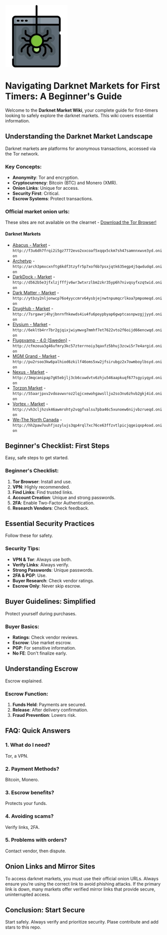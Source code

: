 <img src="/dist/new.webp" width="200">

# Navigating Darknet Markets for First Timers: A Beginner's Guide

Welcome to the **Darknet Market Wiki**, your complete guide for first-timers looking to safely explore the darknet markets. This wiki covers essential information.

## Understanding the Darknet Market Landscape

Darknet markets are platforms for anonymous transactions, accessed via the Tor network.

### Key Concepts:
*   **Anonymity**: Tor and encryption.
*   **Cryptocurrency**: Bitcoin (BTC) and Monero (XMR).
*   **Onion Links**: Unique for access.
*   **Security First**: Critical.
*   **Escrow Systems**: Protect transactions.

### Official market onion urls:
These sites are not available on the clearnet - [Download the Tor Browser!](https://www.torproject.org/download/)

#### Darknet Markets

*   [Abacus - Market](http://f3u6dh7frqi2i5gz7772evo2xxcoaf5xqqx5ckm7sh47samnnxwve3yd.onion) - `http://f3u6dh7frqi2i5gz7772evo2xxcoaf5xqqx5ckm7sh47samnnxwve3yd.onion`
*   [Archetyp](@archetyp) - `http://arch3pmxcxnftg6kdf3tzyfr5p7xof6b7psxjqtk635egp4j5qwdudqd.onion`
*   [DarkDock - Market](http://d562b5e3jfxlzjfffjv6wr3wtxrzlbm2zkr35yp6h7nivqsyfxzqtwid.onion) - `http://d562b5e3jfxlzjfffjv6wr3wtxrzlbm2zkr35yp6h7nivqsyfxzqtwid.onion`
*   [Dark Matter - Market](http://ytbzy2nljonwcp76o4yyccmrv64ysbjejnwtnpumqcrlkoa7pmpomeqd.onion) - `http://ytbzy2nljonwcp76o4yyccmrv64ysbjejnwtnpumqcrlkoa7pmpomeqd.onion`
*   [DrugHub - Market](http://7srgawrj4hyjbnrnfhkewds4iu4fu6poypbyap6gwptcasnpwzgjjyyd.onion) - `http://7srgawrj4hyjbnrnfhkewds4iu4fu6poypbyap6gwptcasnpwzgjjyyd.onion`
*   [Elysium - Market](http://6ekltb4rr7br2gjqixjwiymwvg7mmhf7et7622vto2f6oijd66encwqd.onion) - `http://6ekltb4rr7br2gjqixjwiymwvg7mmhf7et7622vto2f6oijd66encwqd.onion`
*   [Flugsvamp - 4.0 (Sweden)](http://cfmzeua3g46ufmry3kc57zterrnoiy3qaxfz5bhuj3zcwi5r7e4argid.onion) - `http://cfmzeua3g46ufmry3kc57zterrnoiy3qaxfz5bhuj3zcwi5r7e4argid.onion`
*   [MGM Grand - Market](http://pu2rsoo3kw6palhiod6zkilf46oms5xw2jfsirubgz2x7owmboylbsyd.onion) - `http://pu2rsoo3kw6palhiod6zkilf46oms5xw2jfsirubgz2x7owmboylbsyd.onion`
*   [Nexus - Market](http://3mqcanipap7g65ebjlj3cb6cuwdvtv6zhju546aapkuqf677sgyiyqyd.onion) - `http://3mqcanipap7g65ebjlj3cb6cuwdvtv6zhju546aapkuqf677sgyiyqyd.onion`
*   [Torzon Market](http://55aarjpxv2vdoavwvroz2lqjcxewohgawsllju2so3nu6zhvb2gkj4id.onion) - `http://55aarjpxv2vdoavwvroz2lqjcxewohgawsllju2so3nu6zhvb2gkj4id.onion`
*   [Vortex - Market](http://vh3cljhzsk46awmrohty2vqgfvalsu7pba46c5xunoew6nijvbzrueqd.onion) - `http://vh3cljhzsk46awmrohty2vqgfvalsu7pba46c5xunoew6nijvbzrueqd.onion`
*   [We-The North Canada](http://hh2paw7ouhfjozylujs3qp4rql7xc76ce63ffzvtlpicjqgeiqxp4oad.onion) - `http://hh2paw7ouhfjozylujs3qp4rql7xc76ce63ffzvtlpicjqgeiqxp4oad.onion`

## Beginner's Checklist: First Steps

Easy, safe steps to get started.

### Beginner's Checklist:
1.  **Tor Browser**: Install and use.
2.  **VPN**: Highly recommended.
3.  **Find Links**: Find trusted links.
4.  **Account Creation**: Unique and strong passwords.
5.  **2FA**: Enable Two-Factor Authentication.
6.  **Research Vendors**: Check feedback.

## Essential Security Practices

Follow these for safety.

### Security Tips:
*   **VPN & Tor**: Always use both.
*   **Verify Links**: Always verify.
*   **Strong Passwords**: Unique passwords.
*   **2FA & PGP**: Use.
*   **Buyer Research**: Check vendor ratings.
*   **Escrow Only**: Never skip escrow.

## Buyer Guidelines: Simplified

Protect yourself during purchases.

### Buyer Basics:
*   **Ratings**: Check vendor reviews.
*   **Escrow**: Use market escrow.
*   **PGP**: For sensitive information.
*   **No FE**: Don't finalize early.

## Understanding Escrow

Escrow explained.

### Escrow Function:
1.  **Funds Held**: Payments are secured.
2.  **Release**: After delivery confirmation.
3.  **Fraud Prevention**: Lowers risk.

## FAQ: Quick Answers

### 1. What do I need?
Tor, a VPN.

### 2. Payment Methods?
Bitcoin, Monero.

### 3. Escrow benefits?
Protects your funds.

### 4. Avoiding scams?
Verify links, 2FA.

### 5. Problems with orders?
Contact vendor, then dispute.

## Onion Links and Mirror Sites

To access darknet markets, you must use their official onion URLs. Always ensure you’re using the correct link to avoid phishing attacks. If the primary link is down, many markets offer verified mirror links that provide secure, uninterrupted access.

## Conclusion: Start Secure

Start safely. Always verify and prioritize security.
Plase contribute and add stars to this repo.
